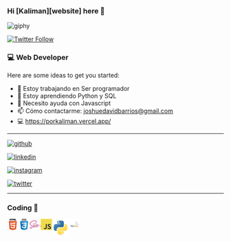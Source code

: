 ### Hi [Kaliman][website] here 👋
![giphy](https://user-images.githubusercontent.com/103914998/176270262-977f6eb3-fd71-4d26-861c-7947c205ebd8.gif)

[![Twitter Follow](https://img.shields.io/twitter/follow/medicenkaliman?color=%231DA1F2&label=medicenkaliman&logo=twitter&style=social)](https://twitter.com/medicenkaliman)



### 💻 Web Developer

Here are some ideas to get you started:

- 🔭 Estoy trabajando en Ser programador 
- 🌱 Estoy aprendiendo Python y SQL
- 🤔 Necesito ayuda con Javascript
- 📫 Cómo contactarme: joshuedavidbarrios@gmail.com 
- 💻 https://porkaliman.vercel.app/

---
[<img src='https://cdn.jsdelivr.net/npm/simple-icons@3.0.1/icons/github.svg' alt='github' height='40'>](https://github.com/https://github.com/medicenkaliman )  

[<img src='https://cdn.jsdelivr.net/npm/simple-icons@3.0.1/icons/linkedin.svg' alt='linkedin' height='40'>](https://www.linkedin.com/in/www.linkedin.com/in/joshue-david-barrios/)  

[<img src='https://cdn.jsdelivr.net/npm/simple-icons@3.0.1/icons/instagram.svg' alt='instagram' height='40'>](https://github.com/medicenkaliman) 

[<img src='https://cdn.jsdelivr.net/npm/simple-icons@3.0.1/icons/twitter.svg' alt='twitter' height='40'>](https://twitter.com/medicenkaliman)  


---

### Coding 🚀

<img align="left" alt="HTML5" width="26px" src="https://raw.githubusercontent.com/github/explore/80688e429a7d4ef2fca1e82350fe8e3517d3494d/topics/html/html.png" />

<img align="left" alt="CSS3" width="26px" src="https://raw.githubusercontent.com/github/explore/80688e429a7d4ef2fca1e82350fe8e3517d3494d/topics/css/css.png" />

<img align="left" alt="Sass" width="26px" src="https://raw.githubusercontent.com/github/explore/80688e429a7d4ef2fca1e82350fe8e3517d3494d/topics/sass/sass.png" />

<img align="left" alt="JavaScript" width="26px" src="https://raw.githubusercontent.com/github/explore/80688e429a7d4ef2fca1e82350fe8e3517d3494d/topics/javascript/javascript.png" />

<img align="left" alt="Python" width="40" src="https://raw.githubusercontent.com/devicons/devicon/master/icons/python/python-original.svg">

<img align="left" alt="MySQL" width="26px" src="https://raw.githubusercontent.com/github/explore/80688e429a7d4ef2fca1e82350fe8e3517d3494d/topics/mysql/mysql.png" />
